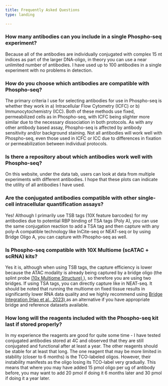 ```yaml
---
title: Frequently Asked Questions
type: landing

---
```


### How many antibodies can you include in a single Phospho-seq experiment?
<font size= “3”> Because all of the antibodies are individually conjugated with complex 15 nt indices as part of the larger DNA-oligo, in theory you can use a near unlimited number of antibodies. I have used up to 100 antibodies in a single experiment with no problems in detection.

### How do you choose which antibodies are compatible with Phospho-seq?

<font size= “3”> The primary criteria I use for selecting antibodies for use in Phospho-seq is whether they work in a) Intracellular Flow Cytometry (ICFC) or b) Immunocytochemistry (ICC). Both of these methods use fixed, permeabilized cells as in Phospho-seq, with ICFC being slighter more similar due to the necessary dissociation in both protocols. As with any other antibody based assay, Phospho-seq is affected by antibody sensitivity and/or background staining. Not all antibodies will work well with Phospho-seq, even those used in ICFC or ICC due to differences in fixation or permeabilization between individual protocols.

### Is there a repository about which antibodies work well with Phospho-seq?

<font size= “3”>	On this website, under the data tab, users can look at data from multiple experiments with different antibodies. I hope that these plots can indicate the utility of all antibodies I have used. 

### Are the conjugated antibodies compatible with other single-cell intracellular quantification assays?

<font size= “3”>	Yes! Although I primarily use TSB tags (10X feature barcodes) for my antibodies due to potential RBP binding of TSA tags (Poly A), you can use the same conjugation reaction to add a TSA tag and then capture with any poly-A compatible technology like InCite-seq or NEAT-seq or by using Bridge Oligo A, you can capture with Phospho-seq as well.

### Is Phospho-seq compatible with 10X Multiome (scATAC + scRNA) kits? 

<font size= “3”>	Yes it is, although when using TSB tags, the capture efficiency is lower because the ATAC modality is already being captured by a bridge oligo (the splint probe <a href="https://teichlab.github.io/scg_lib_structs/methods_html/10xChromium_multiome.html" target="_blank"> (10x Multiome Structure) </a>), so therefore you are using two bridges. If using TSA tags, you can directly capture like in NEAT-seq. It should be noted that running the multiome on fixed tissue results in significantly lower RNA data quality and we highly recommend using <a href="https://www.nature.com/articles/s41587-023-01767-y" target="_blank">Bridge Integration (Hao et al., 2023) </a> as an alternative if you have appropriate bridge and reference datasets available.  

### How long will the reagents included with the Phospho-seq kit last if stored properly?

<font size= “3”> In my experience the reagents are good for quite some time - I have tested conjugated antibodies stored at 4C and observed that they are still conjugated and functional after at least a year. The other reagents should be stable for at least that long. The one reagent that may be more limited in stability (closer to 6 months) is the TCO-labeled oligos. However, their instability manifests as the oligo losing its TCO-label very gradually. This means that where you may have added 15 pmol oligo per ug of antibody before, you may want to add 20 pmol if doing it 6 months later and 30 pmol if doing it a year later.

